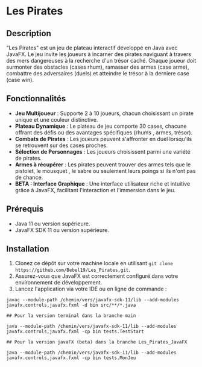 
# Les Pirates

## Description

"Les Pirates" est un jeu de plateau interactif développé en Java avec JavaFX. Le jeu invite les joueurs à incarner des pirates naviguant à travers des mers dangereuses à la recherche d'un trésor caché. Chaque joueur doit surmonter des obstacles (cases rhum), ramasser des armes (case arme), combattre des adversaires (duels) et atteindre le trésor à la derniere case (case win).

## Fonctionnalités

- **Jeu Multijoueur** : Supporte 2 à 10 joueurs, chacun choisissant un pirate unique et une couleur distinctive.
- **Plateau Dynamique** : Le plateau de jeu comporte 30 cases, chacune offrant des défis ou des avantages spécifiques (rhums , armes, trésor).
- **Combats de Pirates** : Les joueurs peuvent s'affronter en duel lorsqu'ils se retrouvent sur des cases proches.
- **Sélection de Personnages** : Les joueurs choisissent parmi une variété de pirates.
- **Armes à récupérer** : Les pirates peuvent trouver des armes tels que le pistolet, le mousquet , le sabre ou seulement leurs poings si ils n'ont pas de chance.
- **BETA : Interface Graphique** : Une interface utilisateur riche et intuitive grâce à JavaFX, facilitant l'interaction et l'immersion dans le jeu.

## Prérequis

- Java 11 ou version supérieure.
- JavaFX SDK 11 ou version supérieure.

## Installation

1. Clonez ce dépôt sur votre machine locale en utilisant `git clone https://github.com/Bebel19/Les_Pirates.git`.
2. Assurez-vous que JavaFX est correctement configuré dans votre environnement de développement.
3. Lancez l'application via votre IDE ou en ligne de commande :

```shell
javac --module-path /chemin/vers/javafx-sdk-11/lib --add-modules javafx.controls,javafx.fxml -d bin src/**/*.java

```

```shell
## Pour la version terminal dans la branche main

java --module-path /chemin/vers/javafx-sdk-11/lib --add-modules javafx.controls,javafx.fxml -cp bin tests.TestStart
```

```shell
## Pour la version javaFX (beta) dans la branche Les_Pirates_JavaFX

java --module-path /chemin/vers/javafx-sdk-11/lib --add-modules javafx.controls,javafx.fxml -cp bin tests.MonJeu
```
